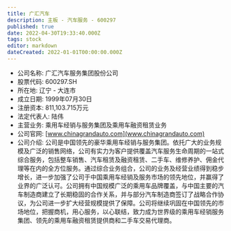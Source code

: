 ```yaml
---
title: 广汇汽车
description: 主板 - 汽车服务 - 600297
published: true
date: 2022-04-30T19:33:40.000Z
tags: stock
editor: markdown
dateCreated: 2022-01-01T00:00:00.000Z
---
```


- 公司名称: 广汇汽车服务集团股份公司
- 股票代码: 600297.SH
- 所在地: 辽宁 - 大连市
- 成立日期: 1999年07月30日
- 注册资本: 811,103.715万元
- 法定代表人: 陆伟
- 主营业务: 乘用车经销与服务集团及乘用车融资租赁业务
- 公司官网: [www.chinagrandauto.com](www.chinagrandauto.com)
- 公司介绍: 公司是中国领先的豪华乘用车经销与服务集团。依托广大的业务规模及广泛的销售网络，公司有实力为客户提供覆盖汽车服务生命周期的一站式综合服务，包括整车销售、汽车租赁及融资租赁、二手车、维修养护、佣金代理等在内的全方位服务。通过综合业务组合，公司的业务及经营业绩得到稳步增长，进一步加强了公司于中国乘用车经销及服务市场的领先地位，并赢得了业界的广泛认可。公司拥有中国规模广泛的乘用车品牌覆盖，与中国主要的汽车制造商建立了长期稳固的合作关系，并与部分汽车制造商签订了战略合作协议，为公司进一步扩大经营规模提供了保障。公司将继续巩固在中国领先的市场地位，把握商机，用心服务，以心联结，致力成为世界级的乘用车经销服务集团、领先的乘用车融资租赁提供商和二手车交易代理商。


